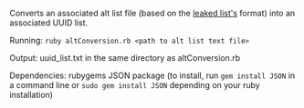 Converts an associated alt list file (based on the [leaked list's](http://pastebin.com/x53zLgfY) format) into an associated UUID list.

Running:
`ruby altConversion.rb <path to alt list text file>`

Output:
uuid_list.txt in the same directory as altConversion.rb

Dependencies:
rubygems
JSON package (to install, run `gem install JSON` in a command line or `sudo gem install JSON` depending on your ruby installation)